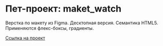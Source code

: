 # Пет-проект: maket_watch

Верстка по макету из Figma. Десктопная версия.
Семантика HTML5. 
Применяются флекс-боксы, градиенты.


[Ссылка на проект](https://komkovaa.github.io/maket_watch/)
